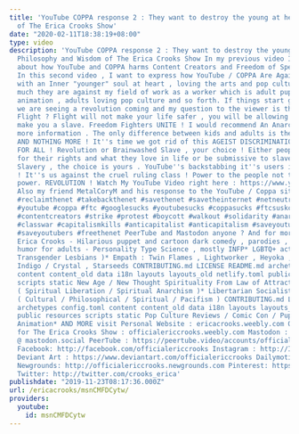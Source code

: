 ```yaml
---
title: 'YouTube COPPA response 2 : They want to destroy the young at heart & Wisdom
  of The Erica Crooks Show'
date: "2020-02-11T18:38:19+08:00"
type: video
description: 'YouTube COPPA response 2 : They want to destroy the young at heart &
  Philosophy and Wisdom of The Erica Crooks Show In my previous video I have talked
  about how YouTube and COPPA harms Content Creators and Freedom of Speech https://www.youtube.com/watch?v=dBc7b6wnQA8&t=266s
  In this second video , I want to express how YouTube / COPPA Are Against adults
  with an Inner "younger" soul at heart , loving the arts and pop culture and pretty
  much they are against my field of work as a worker which is adult puppetry and cartoon
  animation , adults loving pop culture and so forth. If things start going down ,
  we are seeing a revolution coming and my question to the viewer is this. Fight or
  Flight ? Flight will not make your life safer , you will be allowing the bully to
  make you a slave. Freedom Fighters UNITE ! I would recommend An Anarchist FAQ for
  more information . The only difference between kids and adults is the biological
  AND NOTHING MORE ! It''s time we got rid of this AGEIST DISCRIMINATION ONCE AND
  FOR ALL ! Revolution or Brainwashed Slave , your choice ! Either people can fight
  for their rights and what they love in life or be submissive to slavery. Fight or
  Slavery , the choice is yours . YouTube''s backstabbing it''s users is betrayal
  ! It''s us against the cruel ruling class ! Power to the people not the people in
  power. REVOLUTION ! Watch My YouTube Video right here : https://www.youtube.com/watch?v=dBc7b6wnQA8
  Also my friend MetalCoryM and his response to the YouTube / Coppa situation : https://www.youtube.com/watch?v=6yKe1wfl8zA
  #reclaimthenet #takebackthenet #savethenet #savetheinternet #netneutrality #google
  #youtube #coppa #ftc #googlesucks #youtubesucks #coppasucks #ftcsuskcs #contentcreator
  #contentcreators #strike #protest #boycott #walkout #solidarity #anarchist #anarchism
  #classwar #capitalismkills #anticapitalist #anticapitalism #saveyoutube #saveyoutubecreators
  #saveyoutubers #freethenet PeerTube and Mastodon anyone ? And for more content from
  Erica Crooks - Hilarious puppet and cartoon dark comedy , parodies , satire , slapstick
  humor for adults - Personality Type Science , mostly INFP* LGBTQ+ activism ( Especially
  Transgender Lesbians )* Empath : Twin Flames , Lightworker , Heyoka , Old Soul ,
  Indigo / Crystal , Starseeds CONTRIBUTING.md LICENSE README.md archetypes config.toml
  content content_old data i18n layouts layouts_old netlify.toml public resources
  scripts static New Age / New Thought Spirituality From Law of Attraction to 5D Earth
  ( Spiritual Liberation / Spiritual Anarchism )* Libertarian Socialist Anarchism
  ( Cultural / Philosophical / Spiritual / Pacifism ) CONTRIBUTING.md LICENSE README.md
  archetypes config.toml content content_old data i18n layouts layouts_old netlify.toml
  public resources scripts static Pop Culture Reviews / Comic Con / Puppets and Cartoon
  Animation* AND MORE visit Personal Website : ericacrooks.weebly.com Official Website
  for The Erica Crooks Show : officialericcrooks.weebly.com Mastodon : @ officialericcrooks
  @ mastodon.social PeerTube : https://peertube.video/accounts/officialericcrooks/video-channels
  Facebook: http://facebook.com/officialericcrooks Instagram : http://Instagram.com/officialericcrooks/
  Deviant Art : https://www.deviantart.com/officialericcrooks Dailymotion : http://www.dailymotion.com/user/officialericcrooks
  Newgrounds: http://officialericcrooks.newgrounds.com Pinterest: https://www.pinterest.com/officialec1/
  Twitter: http://twitter.com/crooks_erica'
publishdate: "2019-11-23T08:17:36.000Z"
url: /ericacrooks/msnCMFDCytw/
providers:
  youtube:
    id: msnCMFDCytw
---
```

